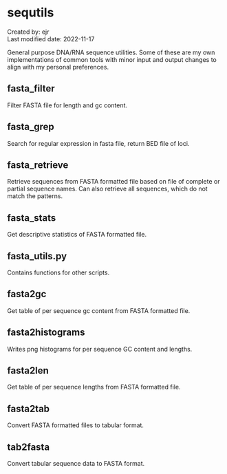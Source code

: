 # sequtils
Created by: ejr  
Last modified date: 2022-11-17    

General purpose DNA/RNA sequence utilities. Some of these are my own implementations of common tools with minor input and output changes to align with my personal preferences.  

## fasta_filter
Filter FASTA file for length and gc content.  

## fasta_grep
Search for regular expression in fasta file, return BED file of loci.  

## fasta_retrieve
Retrieve sequences from FASTA formatted file based on file of complete or partial sequence names.  Can also retrieve all sequences, which do not match the patterns.  

## fasta_stats
Get descriptive statistics of FASTA formatted file.  

## fasta_utils.py
Contains functions for other scripts.  

## fasta2gc
Get table of per sequence gc content from FASTA formatted file.  

## fasta2histograms
Writes png histograms for per sequence GC content and lengths.  

## fasta2len
Get table of per sequence lengths from FASTA formatted file.  

## fasta2tab 
Convert FASTA formatted files to tabular format.  

## tab2fasta
Convert tabular sequence data to FASTA format.  